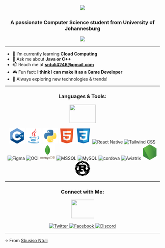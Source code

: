 <h1 align="center">
    <img src="https://readme-typing-svg.herokuapp.com/?font=Righteous&size=35&center=true&vCenter=true&width=500&height=70&duration=4000&lines=Hi+There!+👋;+I'm+Sbusiso+Ntuli!;" />
</h1>
<h3 align="center">A passionate Computer Science student from University of Johannesburg</h3>

<p align="center">
  <img src="https://media.giphy.com/media/f3iwJFOVOwuy7K6FFw/giphy.gif" width="200"/>
</p>

---

- 🌱 I’m currently learning **Cloud Computing**
- 💬 Ask me about **Java or C++**
- 📫 Reach me at **sntuli4246@gmail.com**
- 🎮 Fun fact: **I think I can make it as a Game Developer**
- 🚀 Always exploring new technologies & trends!

---

<h3 align="center">Languages & Tools:</h3>

<p align="center">
  <img src="https://images.squarespace-cdn.com/content/v1/5b983c1389c1720c12f4f1ab/1585640916041-HTJUHSFJ4LE9P9WWC791/InnerFit-Icon-Tools-Resized_1.gif?format=300w" width="85" height="60"/>
</p>

<p align="center">
  <img src="https://raw.githubusercontent.com/devicons/devicon/master/icons/cplusplus/cplusplus-original.svg" alt="C++" width="50" height="50"/>
  <img src="https://raw.githubusercontent.com/devicons/devicon/master/icons/java/java-original.svg" alt="Java" width="50" height="50"/>
  <img src="https://raw.githubusercontent.com/devicons/devicon/master/icons/python/python-original.svg" alt="Python" width="50" height="50"/>
  <img src="https://raw.githubusercontent.com/devicons/devicon/master/icons/html5/html5-original.svg" alt="HTML" width="50" height="50"/>
  <img src="https://raw.githubusercontent.com/devicons/devicon/master/icons/css3/css3-original.svg" alt="CSS" width="50" height="50"/>
  <img src="https://reactnative.dev/img/header_logo.svg" alt="React Native" width="50" height="50"/>
  <img src="https://www.vectorlogo.zone/logos/tailwindcss/tailwindcss-icon.svg" alt="Tailwind CSS" width="50" height="50"/>
  <img src="https://www.vectorlogo.zone/logos/figma/figma-icon.svg" alt="Figma" width="50" height="50"/>
  <img src="https://www.vectorlogo.zone/logos/oracle/oracle-icon.svg" alt="OCI" width="50" height="50"/>
  <img src="https://raw.githubusercontent.com/devicons/devicon/master/icons/mongodb/mongodb-original-wordmark.svg" alt="MongoDB" width="50" height="50"/>
  <img src="https://www.svgrepo.com/show/303229/microsoft-sql-server-logo.svg" alt="MSSQL" width="50" height="50"/>
  <img src="https://www.vectorlogo.zone/logos/mysql/mysql-horizontal.svg" alt="MySQL" width="50" height="50"/>
  <img src="https://www.vectorlogo.zone/logos/apache_cordova/apache_cordova-icon.svg" alt="cordova" width="50" height="50"/>
  <img src="https://www.vectorlogo.zone/logos/avinetworks/avinetworks-icon.svg" alt="Aviatrix" width="50" height="50"/>
  <img src="https://raw.githubusercontent.com/devicons/devicon/master/icons/nodejs/nodejs-original.svg" alt="Node.js" width="50" height="50"/>
  <img src="https://raw.githubusercontent.com/devicons/devicon/master/icons/rust/rust-original.svg" alt="Rust" width="50" height="50"/>
</p>

---


<h3 align="center">Connect with Me:</h3>

<p align="center">
  <img src="https://cdn.dribbble.com/users/5745/screenshots/3587393/media/02f3bc1631c715654a844cb6096a0217.gif" width="75" height="60"/>
</p>

<p align="center">
  <a href="https://x.com/s_d_ntuli" target="blank">
    <img src="https://raw.githubusercontent.com/rahuldkjain/github-profile-readme-generator/master/src/images/icons/Social/twitter.svg" alt="Twitter" width="40" height="40"/>
  </a>
  <a href="https://www.facebook.com/sbuda.ntuley/" target="blank">
    <img src="https://raw.githubusercontent.com/rahuldkjain/github-profile-readme-generator/master/src/images/icons/Social/facebook.svg" alt="Facebook" width="40" height="40"/>
  </a>
  <a href="https://discord.gg/aZ9k3E9P" target="blank">
    <img src="https://raw.githubusercontent.com/rahuldkjain/github-profile-readme-generator/master/src/images/icons/Social/discord.svg" alt="Discord" width="40" height="40"/>
  </a>
</p>

---
⭐️ From [Sbusiso Ntuli](https://github.com/sbuda45)
